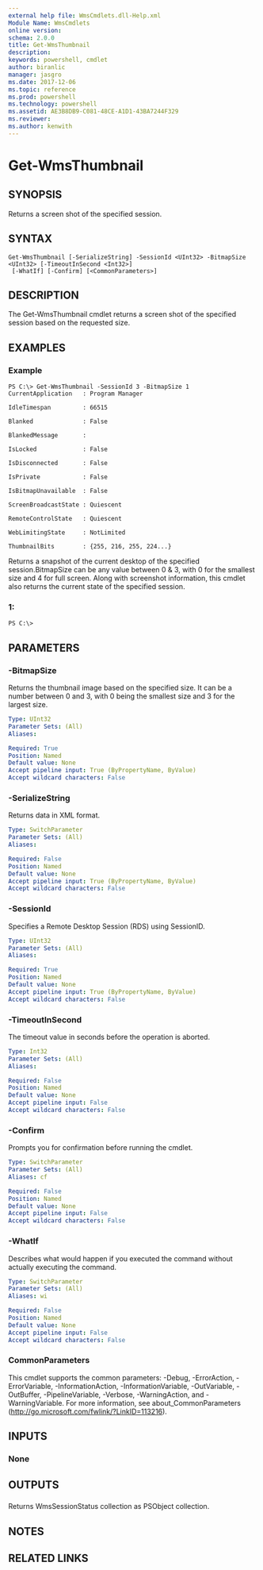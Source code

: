 ```yaml
---
external help file: WmsCmdlets.dll-Help.xml
Module Name: WmsCmdlets
online version: 
schema: 2.0.0
title: Get-WmsThumbnail
description: 
keywords: powershell, cmdlet
author: biranlic
manager: jasgro
ms.date: 2017-12-06
ms.topic: reference
ms.prod: powershell
ms.technology: powershell
ms.assetid: AE3B8DB9-C081-48CE-A1D1-43BA7244F329
ms.reviewer:
ms.author: kenwith
---
```


# Get-WmsThumbnail

## SYNOPSIS
Returns a screen shot of the specified session.

## SYNTAX

```
Get-WmsThumbnail [-SerializeString] -SessionId <UInt32> -BitmapSize <UInt32> [-TimeoutInSecond <Int32>]
 [-WhatIf] [-Confirm] [<CommonParameters>]
```

## DESCRIPTION
The Get-WmsThumbnail cmdlet returns a screen shot of the specified session based on the requested size.

## EXAMPLES

### Example
```
PS C:\> Get-WmsThumbnail -SessionId 3 -BitmapSize 1
CurrentApplication   : Program Manager

IdleTimespan         : 66515

Blanked              : False

BlankedMessage       : 

IsLocked             : False

IsDisconnected       : False

IsPrivate            : False

IsBitmapUnavailable  : False

ScreenBroadcastState : Quiescent

RemoteControlState   : Quiescent

WebLimitingState     : NotLimited

ThumbnailBits        : {255, 216, 255, 224...}
```

Returns a snapshot of the current desktop of the specified session.BitmapSize can be any value between 0 & 3, with 0 for the smallest size and 4 for full screen.
Along with screenshot information, this cmdlet also returns the current state of the specified session.

### 1:
```
PS C:\>
```

## PARAMETERS

### -BitmapSize
Returns the thumbnail image based on the specified size.
It can be a number between 0 and 3, with 0 being the smallest size and 3 for the largest size.

```yaml
Type: UInt32
Parameter Sets: (All)
Aliases: 

Required: True
Position: Named
Default value: None
Accept pipeline input: True (ByPropertyName, ByValue)
Accept wildcard characters: False
```

### -SerializeString
Returns data in XML format.

```yaml
Type: SwitchParameter
Parameter Sets: (All)
Aliases: 

Required: False
Position: Named
Default value: None
Accept pipeline input: True (ByPropertyName, ByValue)
Accept wildcard characters: False
```

### -SessionId
Specifies a Remote Desktop Session (RDS) using SessionID.

```yaml
Type: UInt32
Parameter Sets: (All)
Aliases: 

Required: True
Position: Named
Default value: None
Accept pipeline input: True (ByPropertyName, ByValue)
Accept wildcard characters: False
```

### -TimeoutInSecond
The timeout value in seconds before the operation is aborted.

```yaml
Type: Int32
Parameter Sets: (All)
Aliases: 

Required: False
Position: Named
Default value: None
Accept pipeline input: False
Accept wildcard characters: False
```

### -Confirm
Prompts you for confirmation before running the cmdlet.

```yaml
Type: SwitchParameter
Parameter Sets: (All)
Aliases: cf

Required: False
Position: Named
Default value: None
Accept pipeline input: False
Accept wildcard characters: False
```

### -WhatIf
Describes what would happen if you executed the command without actually executing the command.

```yaml
Type: SwitchParameter
Parameter Sets: (All)
Aliases: wi

Required: False
Position: Named
Default value: None
Accept pipeline input: False
Accept wildcard characters: False
```

### CommonParameters
This cmdlet supports the common parameters: -Debug, -ErrorAction, -ErrorVariable, -InformationAction, -InformationVariable, -OutVariable, -OutBuffer, -PipelineVariable, -Verbose, -WarningAction, and -WarningVariable. For more information, see about_CommonParameters (http://go.microsoft.com/fwlink/?LinkID=113216).

## INPUTS

### None

## OUTPUTS

###  
Returns WmsSessionStatus collection as PSObject collection.

## NOTES

## RELATED LINKS
